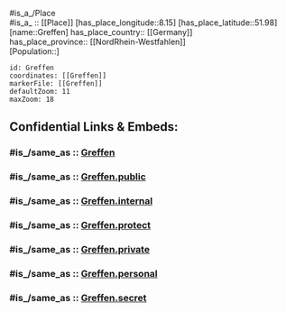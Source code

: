 ﻿---
confidential: public
isDeleted: false
location:
- 51.98
- 8.15
mapmarker: city
mapzoom:
- 7
- 12
SpocWebEntityId: 30560
tags:
- geo/City
type: City
---

#is_a_/Place  
#is_a_ :: [[Place]] 
[has_place_longitude::8.15] 
[has_place_latitude::51.98] 
[name::Greffen] 
has_place_country:: [[Germany]]  
has_place_province:: [[NordRhein-Westfahlen]]  
[Population::] 



```leaflet
id: Greffen
coordinates: [[Greffen]] 
markerFile: [[Greffen]] 
defaultZoom: 11 
maxZoom: 18
```


## Confidential Links & Embeds: 

### #is_/same_as :: [Greffen](/_Standards/Earth/Continent/Europe/Europe~Central/Germany/Germany~West/Nordrhein-Westfalen/counties~NW/Gütersloh/cities~Gütersloh/Harsewinkel/Greffen.md) 

### #is_/same_as :: [Greffen.public](/_public/Earth/Continent/Europe/Europe~Central/Germany/Germany~West/Nordrhein-Westfalen/counties~NW/Gütersloh/cities~Gütersloh/Harsewinkel/Greffen.public.md) 

### #is_/same_as :: [Greffen.internal](/_internal/Earth/Continent/Europe/Europe~Central/Germany/Germany~West/Nordrhein-Westfalen/counties~NW/Gütersloh/cities~Gütersloh/Harsewinkel/Greffen.internal.md) 

### #is_/same_as :: [Greffen.protect](/_protect/Earth/Continent/Europe/Europe~Central/Germany/Germany~West/Nordrhein-Westfalen/counties~NW/Gütersloh/cities~Gütersloh/Harsewinkel/Greffen.protect.md) 

### #is_/same_as :: [Greffen.private](/_private/Earth/Continent/Europe/Europe~Central/Germany/Germany~West/Nordrhein-Westfalen/counties~NW/Gütersloh/cities~Gütersloh/Harsewinkel/Greffen.private.md) 

### #is_/same_as :: [Greffen.personal](/_personal/Earth/Continent/Europe/Europe~Central/Germany/Germany~West/Nordrhein-Westfalen/counties~NW/Gütersloh/cities~Gütersloh/Harsewinkel/Greffen.personal.md) 

### #is_/same_as :: [Greffen.secret](/_secret/Earth/Continent/Europe/Europe~Central/Germany/Germany~West/Nordrhein-Westfalen/counties~NW/Gütersloh/cities~Gütersloh/Harsewinkel/Greffen.secret.md)

